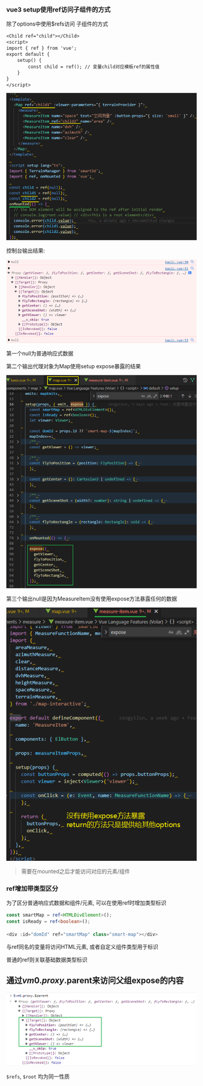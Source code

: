 ### vue3 setup使用ref访问子组件的方式

除了options中使用$refs访问 子组件的方式

```vue
<Child ref="child"></Child>
<script>
import { ref } from 'vue';
export default {
    setup() {
        const child = ref(); // 变量child对应模板ref的属性值
    }
}
</script>

```

![image-20211129111714249](./imgs/image-20211129111714249.png)

控制台输出结果: 

![image-20211129111625190](./imgs/image-20211129111625190.png)

第一个null为普通响应式数据

第二个输出代理对象为Map使用setup expose暴露的结果

![image-20211129111931072](./imgs/image-20211129111931072.png)

第三个输出null是因为MeasureItem没有使用expose方法暴露任何的数据

![image-20211129112100148](./imgs/image-20211129112100148.png)

> 需要在mounted之后才能访问对应的元素/组件



### ref增加带类型区分

为了区分普通响应式数据和组件/元素, 可以在使用ref时增加类型标识

```ts
const smartMap = ref<HTMLDivElement>();
const isReady = ref<boolean>();

<div :id="domId" ref="smartMap" class="smart-map"></div>
```

与ref同名的变量将访问HTML元素, 或者自定义组件类型用于标识

普通的ref则关联基础数据类型标识



## 通过$vm0.proxy.$parent来访问父组expose的内容

![image-20211129115536460](./imgs/image-20211129115536460.png)

`$refs`, `$root` 均为同一性质
